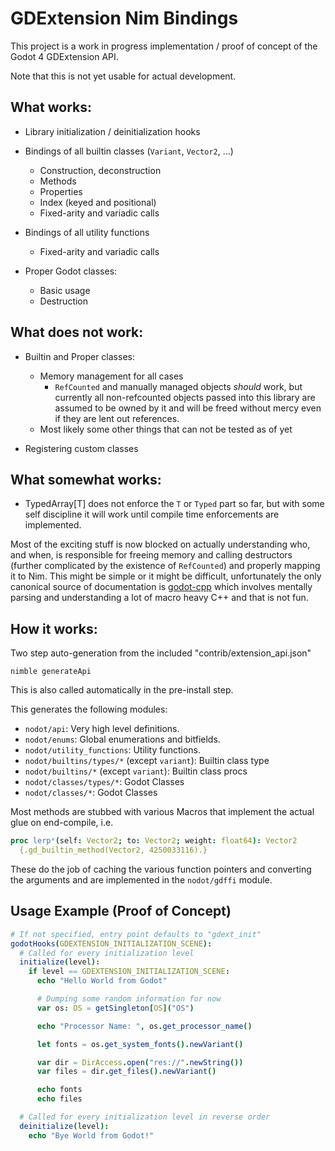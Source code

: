 # GDExtension Nim Bindings
This project is a work in progress implementation / proof of concept of the
Godot 4 GDExtension API.

Note that this is not yet usable for actual development.

## What works:
  - Library initialization / deinitialization hooks
  - Bindings of all builtin classes (`Variant`, `Vector2`, ...)
    - Construction, deconstruction
    - Methods
    - Properties
    - Index (keyed and positional)
    - Fixed-arity and variadic calls

  - Bindings of all utility functions
    - Fixed-arity and variadic calls

  - Proper Godot classes:
    - Basic usage
    - Destruction

## What does not work:
  - Builtin and Proper classes:
    - Memory management for all cases
      - `RefCounted` and manually managed objects *should* work, but currently
         all non-refcounted objects passed into this library are assumed to be owned by it
         and will be freed without mercy even if they are lent out references.
    - Most likely some other things that can not be tested as of yet

  - Registering custom classes

## What somewhat works:
  - TypedArray[T] does not enforce the `T` or `Typed` part so far, but with some self discipline it
    will work until compile time enforcements are implemented.


Most of the exciting stuff is now blocked on actually understanding who, and when, is
responsible for freeing memory and calling destructors (further complicated
by the existence of `RefCounted`) and properly mapping it to Nim. This might
be simple or it might be difficult, unfortunately the only canonical source
of documentation is [godot-cpp](https://github.com/godotengine/godot-cpp) which
involves mentally parsing and understanding a lot of macro heavy C++ and that
is not fun.

## How it works:

Two step auto-generation from the included "contrib/extension_api.json"

    nimble generateApi

This is also called automatically in the pre-install step.

This generates the following modules:

- `nodot/api`: Very high level definitions.
- `nodot/enums`: Global enumerations and bitfields.
- `nodot/utility_functions`: Utility functions.
- `nodot/builtins/types/*` (except `variant`): Builtin class type
- `nodot/builtins/*` (except `variant`): Builtin class procs
- `nodot/classes/types/*`: Godot Classes
- `nodot/classes/*`: Godot Classes

Most methods are stubbed with various Macros that implement the actual glue
on end-compile, i.e.

```nim
proc lerp*(self: Vector2; to: Vector2; weight: float64): Vector2
  {.gd_builtin_method(Vector2, 4250033116).}
```

These do the job of caching the various function pointers and converting the arguments and are implemented in the `nodot/gdffi` module.

## Usage Example (Proof of Concept)

```nim
# If not specified, entry point defaults to "gdext_init"
godotHooks(GDEXTENSION_INITIALIZATION_SCENE):
  # Called for every initialization level
  initialize(level):
    if level == GDEXTENSION_INITIALIZATION_SCENE:
      echo "Hello World from Godot"

      # Dumping some random information for now
      var os: OS = getSingleton[OS]("OS")

      echo "Processor Name: ", os.get_processor_name()

      let fonts = os.get_system_fonts().newVariant()

      var dir = DirAccess.open("res://".newString())
      var files = dir.get_files().newVariant()

      echo fonts
      echo files

  # Called for every initialization level in reverse order
  deinitialize(level):
    echo "Bye World from Godot!"
```
